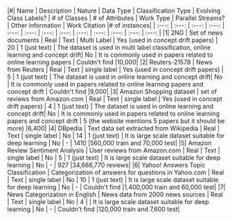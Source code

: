 
|#| Name | Description | Nature | Data Type | Classification Type | Evolving Class Labels? | # of Classes | # of Attributes | Work Type | Parallel Streams? | Other information | Work Citation |# of instances|
| :---: | :---: | :---: | :---: | :---: | :---: | :---: | :---: | :---: | :---: | :---: | :---: | :---: |
|1| 2NG | Set of news documents | Real | Text | Multi Label | Yes (used in concept drift papers) | 20 | 1 (just text) | The dataset is used in multi label classification, online learning and concept drift| No | It is commonly used in papers related to online learning papers | Couldn't find |10,000|
|2| Reuters-21578 | News from Reuters | Real | Text | single label | Yes (used in concept drift papers)  | 5 | 1 (just text) | The dataset is used in online learning and concept drift| No | It is commonly used in papers related to online learning papers and concept drift | Couldn't find |9,000|
|3| Amazon Shopping dataset | set of reviews from Amazon.com | Real | Text | single label | Yes (used in concept drift papers)  | 4 | 1 (just text) | The dataset is used in online learning and concept drift| No | It is commonly used in papers related to online learning papers and concept drift | 5 (the website mentions 5 papers but it should be more) |6,400|
|4| DBpedia | Text data set extracted from Wikipedia | Real | Text | single label | No | 14 | 1 (just text) | It is large scale dataset suitable for deep learning | No | - | 1410 |560,000 train and 70,000 test|
|5| Amazon Review Sentiment Analysis | User reviews from Amazon.com | Real | Text | single label | No | 5 | 1 (just text) | It is large scale dataset suitable for deep learning | No | - | 927 |34,686,770 reviews|
|6| Yahoo! Answers Topic Classification | Categorization of answers for questions in Yahoo.com | Real | Text | single label | No | 10 | 1 (just text) | It is large scale dataset suitable for deep learning | No | - | Couldn't find |1,400,000 train and 60,000 test|
|7| News Categorization in English | News data from 2000 news sources | Real | Text | single label | No | 4 | | It is large scale dataset suitable for deep learning | No | - | Couldn't find |120,000 train and 7,600 test|
